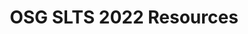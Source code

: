 ---
title: OSG SLTS 2022 Resources
redirect_to: https://drive.google.com/drive/folders/1EpKLcuScvLfRGLzBevCcERkSWZcK3Gue?usp=sharing
redirect_from: 
  - /OSGSLTSResources
  - /osgsltsresources
---